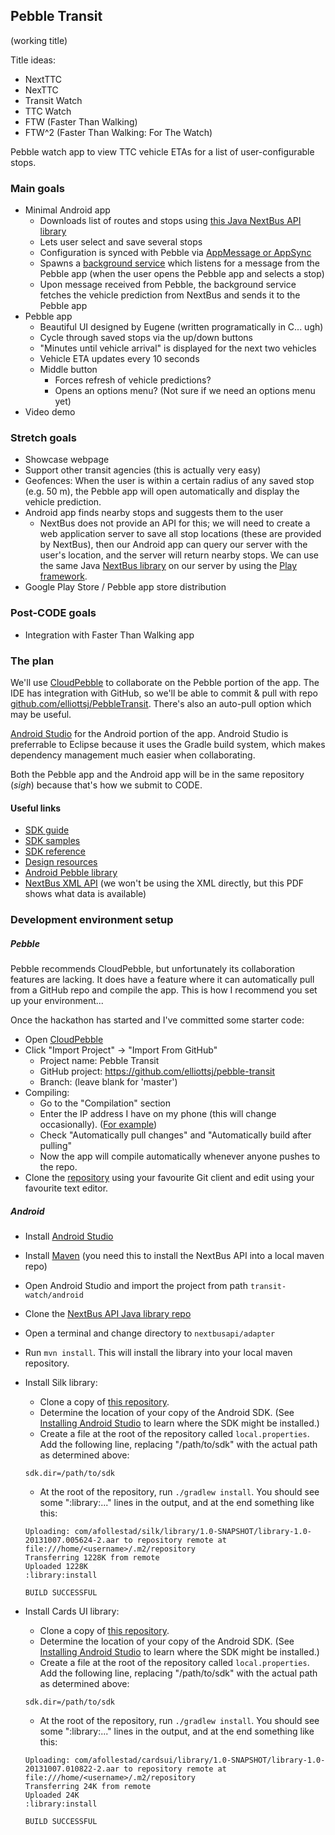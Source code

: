 Pebble Transit
--------------
(working title)

Title ideas:

- NextTTC
- NexTTC
- Transit Watch
- TTC Watch
- FTW (Faster Than Walking)
- FTW^2 (Faster Than Walking: For The Watch)

Pebble watch app to view TTC vehicle ETAs for a list of user-configurable stops.

### Main goals

- Minimal Android app
    - Downloads list of routes and stops using [this Java NextBus API library](https://github.com/elliottsj/nextbusapi)
    - Lets user select and save several stops
    - Configuration is synced with Pebble via [AppMessage or AppSync](https://developer.getpebble.com/2/guides/app-phone-communication.html)
    - Spawns a [background service](http://developer.android.com/training/run-background-service/create-service.html) which listens for a message from the Pebble app (when the user opens the Pebble app and selects a stop)
    - Upon message received from Pebble, the background service fetches the vehicle prediction from NextBus and sends it to the Pebble app
- Pebble app
    - Beautiful UI designed by Eugene (written programatically in C... ugh)
    - Cycle through saved stops via the up/down buttons
    - "Minutes until vehicle arrival" is displayed for the next two vehicles
    - Vehicle ETA updates every 10 seconds
    - Middle button
        - Forces refresh of vehicle predictions?
        - Opens an options menu? (Not sure if we need an options menu yet)
- Video demo

### Stretch goals

- Showcase webpage
- Support other transit agencies (this is actually very easy)
- Geofences: When the user is within a certain radius of any saved stop (e.g. 50 m), the Pebble app will open automatically and display the vehicle prediction.
- Android app finds nearby stops and suggests them to the user
    - NextBus does not provide an API for this; we will need to create a web application server to save all stop locations (these are provided by NextBus), then our Android app can query our server with the user's location, and the server will return nearby stops. We can use the same Java [NextBus library](https://github.com/elliottsj/nextbusapi) on our server by using the [Play framework](http://www.playframework.com/).
- Google Play Store / Pebble app store distribution

### Post-CODE goals

- Integration with Faster Than Walking app

### The plan

We'll use [CloudPebble](https://cloudpebble.net) to collaborate on the Pebble portion of the app. The IDE has integration with GitHub, so we'll be able to commit & pull with repo [github.com/elliottsj/PebbleTransit](https://github.com/elliottsj/PebbleTransit). There's also an auto-pull option which may be useful.

[Android Studio](http://developer.android.com/sdk/installing/studio.html) for the Android portion of the app. Android Studio is preferrable to Eclipse because it uses the Gradle build system, which makes dependency management much easier when collaborating.

Both the Pebble app and the Android app will be in the same repository (*sigh*) because that's how we submit to CODE.

#### Useful links

- [SDK guide](https://developer.getpebble.com/2/)
- [SDK samples](https://github.com/pebble/pebble-sdk-examples)
- [SDK reference](https://developer.getpebble.com/2/api-reference/modules.html)
- [Design resources](https://developer.getpebble.com/2/design/)
- [Android Pebble library](https://developer.getpebble.com/2/mobile-app-guide/android-guide.html/)
- [NextBus XML API](https://github.com/elliottsj/nextbusapi/raw/master/nextbus-docs/NextBusXMLFeed.pdf) (we won't be using the XML directly, but this PDF shows what data is available)

### Development environment setup

##### Pebble

Pebble recommends CloudPebble, but unfortunately its collaboration features are lacking. It does have a feature where it can automatically pull from a GitHub repo and compile the app. This is how I recommend you set up your environment...

Once the hackathon has started and I've committed some starter code:

- Open [CloudPebble](https://cloudpebble.net/ide/)
- Click "Import Project" -> "Import From GitHub"
    - Project name: Pebble Transit
    - GitHub project: https://github.com/elliottsj/pebble-transit
    - Branch: (leave blank for 'master')
- Compiling:
    - Go to the "Compilation" section
    - Enter the IP address I have on my phone (this will change occasionally). ([For example](https://github.com/elliottsj/transit-watch/blob/master/images/Screenshot_2014-02-28-13-37-30.png))
    - Check "Automatically pull changes" and "Automatically build after pulling"
    - Now the app will compile automatically whenever anyone pushes to the repo.
- Clone the [repository](https://github.com/elliottsj/pebble-transit) using your favourite Git client and edit using your favourite text editor.

##### Android

- Install [Android Studio](http://developer.android.com/sdk/installing/studio.html)
- Install [Maven](http://maven.apache.org/download.cgi) (you need this to install the NextBus API into a local maven repo)
- Open Android Studio and import the project from path `transit-watch/android`
- Clone the [NextBus API Java library repo](https://github.com/elliottsj/nextbusapi)
- Open a terminal and change directory to `nextbusapi/adapter`
- Run `mvn install`. This will install the library into your local maven repository.
- Install Silk library:
    * Clone a copy of [this repository](https://github.com/afollestad/Silk).
    * Determine the location of your copy of the Android SDK. (See [Installing Android Studio](http://developer.android.com/sdk/installing/studio.html) to learn where the SDK might be installed.)
    * Create a file at the root of the repository called `local.properties`. Add the following line, replacing "/path/to/sdk" with the actual path as determined above:
    
    ```
    sdk.dir=/path/to/sdk
    ```
    * At the root of the repository, run `./gradlew install`. You should see some ":library:..." lines in the output, and at the end something like this:
    
    ```
    Uploading: com/afollestad/silk/library/1.0-SNAPSHOT/library-1.0-20131007.005624-2.aar to repository remote at file:///home/<username>/.m2/repository
    Transferring 1228K from remote
    Uploaded 1228K
    :library:install
    
    BUILD SUCCESSFUL
    ```
- Install Cards UI library:
    * Clone a copy of [this repository](https://github.com/afollestad/Cards-UI).
    * Determine the location of your copy of the Android SDK. (See [Installing Android Studio](http://developer.android.com/sdk/installing/studio.html) to learn where the SDK might be installed.)
    * Create a file at the root of the repository called `local.properties`. Add the following line, replacing "/path/to/sdk" with the actual path as determined above:
    
    ```
    sdk.dir=/path/to/sdk
    ```
    * At the root of the repository, run `./gradlew install`. You should see some ":library:..." lines in the output, and at the end something like this:
    
    ```
    Uploading: com/afollestad/cardsui/library/1.0-SNAPSHOT/library-1.0-20131007.010822-2.aar to repository remote at file:///home/<username>/.m2/repository
    Transferring 24K from remote
    Uploaded 24K
    :library:install
    
    BUILD SUCCESSFUL
    ```